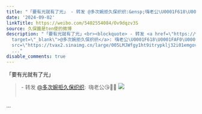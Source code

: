 ```yaml
---
title: "「要有光就有了光」 - 转发 @多次婉拒久保织织:&ensp;嗨老公\U0001F618\U0001FAF0\U0001F3FB [图片]"
date: '2024-09-02'
linkTitle: https://weibo.com/5402554084/Ov9dqzv3S
source: 久保醬是ten使的微博
description: "「要有光就有了光」<br><blockquote> - 转发 <a href=\"https://weibo.com/5286768287\"
  target=\"_blank\">@多次婉拒久保织织</a>: 嗨老公\U0001F618\U0001FAF0\U0001F3FB <img style=\"\"
  src=\"https://tvax2.sinaimg.cn/large/005LMJWfgy1ht9itrypklj32i01emgov.jpg\" referrerpolicy=\"no-referrer\"><br><br></blockquote>
  ..."
disable_comments: true
---
```

「要有光就有了光」<br><blockquote> - 转发 <a href="https://weibo.com/5286768287" target="_blank">@多次婉拒久保织织</a>: 嗨老公😘🫰🏻 <img style="" src="https://tvax2.sinaimg.cn/large/005LMJWfgy1ht9itrypklj32i01emgov.jpg" referrerpolicy="no-referrer"><br><br></blockquote> ...